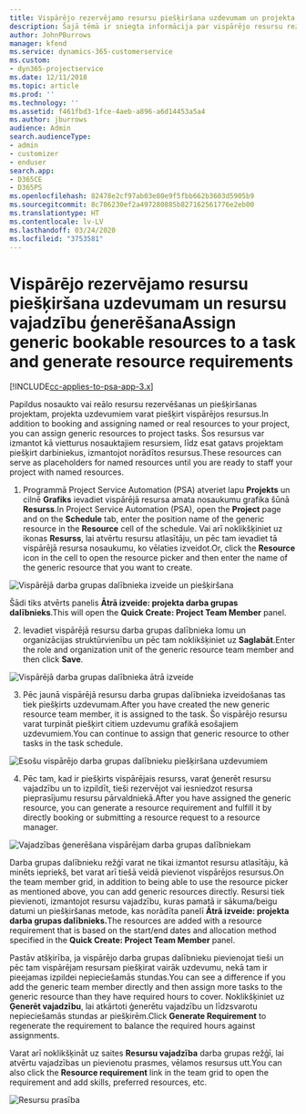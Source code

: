 ```yaml
---
title: Vispārējo rezervējamo resursu piešķiršana uzdevumam un projekta darba grupai
description: Šajā tēmā ir sniegta informācija par vispārējo resursu rezervēšanu uzdevumiem un projektu darba grupām.
author: JohnPBurrows
manager: kfend
ms.service: dynamics-365-customerservice
ms.custom:
- dyn365-projectservice
ms.date: 12/11/2018
ms.topic: article
ms.prod: ''
ms.technology: ''
ms.assetid: f461fbd3-1fce-4aeb-a896-a6d14453a5a4
ms.author: jburrows
audience: Admin
search.audienceType:
- admin
- customizer
- enduser
search.app:
- D365CE
- D365PS
ms.openlocfilehash: 82478e2cf97ab03e80e9f5fbb662b3603d5905b9
ms.sourcegitcommit: 8c786230ef2a497280885b827162561776e2eb00
ms.translationtype: HT
ms.contentlocale: lv-LV
ms.lasthandoff: 03/24/2020
ms.locfileid: "3753581"
---
```

# <a name="assign-generic-bookable-resources-to-a-task-and-generate-resource-requirements"></a><span data-ttu-id="3c175-103">Vispārējo rezervējamo resursu piešķiršana uzdevumam un resursu vajadzību ģenerēšana</span><span class="sxs-lookup"><span data-stu-id="3c175-103">Assign generic bookable resources to a task and generate resource requirements</span></span> 

[!INCLUDE[cc-applies-to-psa-app-3.x](../includes/cc-applies-to-psa-app-3x.md)]

<span data-ttu-id="3c175-104">Papildus nosaukto vai reālo resursu rezervēšanas un piešķiršanas projektam, projekta uzdevumiem varat piešķirt vispārējos resursus.</span><span class="sxs-lookup"><span data-stu-id="3c175-104">In addition to booking and assigning named or real resources to your project, you can assign generic resources to project tasks.</span></span> <span data-ttu-id="3c175-105">Šos resursus var izmantot kā vietturus nosauktajiem resursiem, līdz esat gatavs projektam piešķirt darbiniekus, izmantojot norādītos resursus.</span><span class="sxs-lookup"><span data-stu-id="3c175-105">These resources can serve as placeholders for named resources until you are ready to staff your project with named resources.</span></span> 

1. <span data-ttu-id="3c175-106">Programmā Project Service Automation (PSA) atveriet lapu **Projekts** un cilnē **Grafiks** ievadiet vispārējā resursa amata nosaukumu grafika šūnā **Resurss**.</span><span class="sxs-lookup"><span data-stu-id="3c175-106">In Project Service Automation (PSA), open the **Project** page and on the **Schedule** tab, enter the position name of the generic resource in the **Resource** cell of the schedule.</span></span> <span data-ttu-id="3c175-107">Vai arī noklikšķiniet uz ikonas **Resurss**, lai atvērtu resursu atlasītāju, un pēc tam ievadiet tā vispārējā resursa nosaukumu, ko vēlaties izveidot.</span><span class="sxs-lookup"><span data-stu-id="3c175-107">Or, click the **Resource** icon in the cell to open the resource picker and then enter the name of the generic resource that you want to create.</span></span>

![Vispārējā darba grupas dalībnieka izveide un piešķiršana](media/RM-how-to-9.png)

<span data-ttu-id="3c175-109">Šādi tiks atvērts panelis **Ātrā izveide: projekta darba grupas dalībnieks**.</span><span class="sxs-lookup"><span data-stu-id="3c175-109">This will open the **Quick Create: Project Team Member** panel.</span></span> 

2. <span data-ttu-id="3c175-110">Ievadiet vispārējā resursu darba grupas dalībnieka lomu un organizācijas struktūrvienību un pēc tam noklikšķiniet uz **Saglabāt**.</span><span class="sxs-lookup"><span data-stu-id="3c175-110">Enter the role and organization unit of the generic resource team member and then click **Save**.</span></span>

![Vispārējā darba grupas dalībnieka ātrā izveide](media/RM-how-to-10.png)

3. <span data-ttu-id="3c175-112">Pēc jaunā vispārējā resursu darba grupas dalībnieka izveidošanas tas tiek piešķirts uzdevumam.</span><span class="sxs-lookup"><span data-stu-id="3c175-112">After you have created the new generic resource team member, it is assigned to the task.</span></span> <span data-ttu-id="3c175-113">Šo vispārējo resursu varat turpināt piešķirt citiem uzdevumu grafikā esošajiem uzdevumiem.</span><span class="sxs-lookup"><span data-stu-id="3c175-113">You can continue to assign that generic resource to other tasks in the task schedule.</span></span>

![Esošu vispārējo darba grupas dalībnieku piešķiršana uzdevumiem](media/RM-how-to-11.png)

4. <span data-ttu-id="3c175-115">Pēc tam, kad ir piešķirts vispārējais resurss, varat ģenerēt resursu vajadzību un to izpildīt, tieši rezervējot vai iesniedzot resursa pieprasījumu resursu pārvaldniekā.</span><span class="sxs-lookup"><span data-stu-id="3c175-115">After you have assigned the generic resource, you can generate a resource requirement and fulfill it by directly booking or submitting a resource request to a resource manager.</span></span>

![Vajadzības ģenerēšana vispārējam darba grupas dalībniekam](media/RM-how-to-12.png)

<span data-ttu-id="3c175-117">Darba grupas dalībnieku režģī varat ne tikai izmantot resursu atlasītāju, kā minēts iepriekš, bet varat arī tiešā veidā pievienot vispārējos resursus.</span><span class="sxs-lookup"><span data-stu-id="3c175-117">On the team member grid, in addition to being able to use the resource picker as mentioned above, you can add generic resources directly.</span></span> <span data-ttu-id="3c175-118">Resursi tiek pievienoti, izmantojot resursu vajadzību, kuras pamatā ir sākuma/beigu datumi un piešķiršanas metode, kas norādīta panelī **Ātrā izveide: projekta darba grupas dalībnieks.**</span><span class="sxs-lookup"><span data-stu-id="3c175-118">The resources are added with a resource requirement that is based on the start/end dates and allocation method specified in the **Quick Create: Project Team Member** panel.</span></span>

<span data-ttu-id="3c175-119">Pastāv atšķirība, ja vispārējo darba grupas dalībnieku pievienojat tieši un pēc tam vispārējam resursam piešķirat vairāk uzdevumu, nekā tam ir pieejamas izpildei nepieciešamās stundas.</span><span class="sxs-lookup"><span data-stu-id="3c175-119">You can see a difference if you add the generic team member directly and then assign more tasks to the generic resource than they have required hours to cover.</span></span> <span data-ttu-id="3c175-120">Noklikšķiniet uz **Ģenerēt vajadzību**, lai atkārtoti ģenerētu vajadzību un līdzsvarotu nepieciešamās stundas ar piešķirēm.</span><span class="sxs-lookup"><span data-stu-id="3c175-120">Click **Generate Requirement** to regenerate the requirement to balance the required hours against assignments.</span></span>

<span data-ttu-id="3c175-121">Varat arī noklikšķināt uz saites **Resursu vajadzība** darba grupas režģī, lai atvērtu vajadzības un pievienotu prasmes, vēlamos resursus utt.</span><span class="sxs-lookup"><span data-stu-id="3c175-121">You can also click the **Resource requirement** link in the team grid to open the requirement and add skills, preferred resources, etc.</span></span>

![Resursu prasība](media/RM-how-to-13.png)

